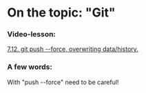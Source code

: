# On the topic: "Git"

### Video-lesson:

[7.12. git push --force, overwriting data/history.](https://app.purpleschool.ru/courses/22/sections/328/lessons/2522)

### A few words:

With "push --force" need to be careful!
